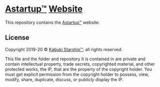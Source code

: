 # [Astartup™](astartup.net) [Website](https://github.com/cale-mccollough/astartup.website)

This repository contains the [Astartup™](https://astartup.net) website.

## License

Copyright 2019-20 © [Kabuki Starship™](https://kabukistarship.com); all rights reserved.

This file and the folder and repository it is contained in are private and contain intellectual property, trade secrets, copyrighted material, and other protected works, the IP, that are the property of the copyright holder. You must get explicit permission from the copyright holder to possess, view, modify, share, duplicate, discuss, or publicly display the IP.
